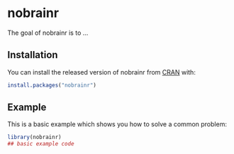 
# nobrainr

<!-- badges: start -->
<!-- badges: end -->

The goal of nobrainr is to ...

## Installation

You can install the released version of nobrainr from [CRAN](https://CRAN.R-project.org) with:

``` r
install.packages("nobrainr")
```

## Example

This is a basic example which shows you how to solve a common problem:

``` r
library(nobrainr)
## basic example code
```

